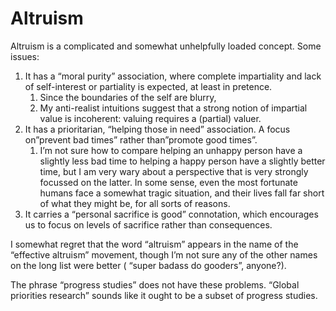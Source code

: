 # Altruism
Altruism is a complicated and somewhat unhelpfully loaded concept. Some issues:

1. It has a “moral purity” association, where complete impartiality and lack of self-interest or partiality is expected, at least in pretence.
	1. Since the boundaries of the self are blurry, 
	2. My anti-realist intuitions suggest that a strong notion of impartial value is incoherent: valuing requires a (partial) valuer.
2. It has a prioritarian, “helping those in need” association. A focus on”prevent bad times” rather than”promote good times”. 
	1. I’m not sure how to compare helping an unhappy person have a slightly less bad time to helping a happy person have a slightly better time, but I am very wary about a perspective that is very strongly focussed on the latter. In some sense, even the most fortunate humans face a somewhat tragic situation, and their lives fall far short of what they might be, for all sorts of reasons. 
3. It carries a “personal sacrifice is good” connotation, which encourages us to focus on levels of sacrifice rather than consequences.

I somewhat regret that the word “altruism” appears in the name of the “effective altruism” movement, though I’m not sure any of the other names on the long list were better ( “super badass do gooders”, anyone?).

The phrase “progress studies” does not have these problems. “Global priorities research” sounds like it ought to be a subset of progress studies.

<!-- #todo -->

<!-- #web/fragments -->









<!-- #web/fragments -->

<!-- {BearID:altruism.md} -->
